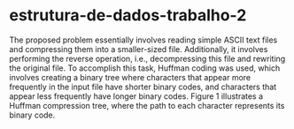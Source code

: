 # estrutura-de-dados-trabalho-2

The proposed problem essentially involves reading simple ASCII text files and compressing them into a smaller-sized file. Additionally, it involves performing the reverse operation, i.e., decompressing this file and rewriting the original file. To accomplish this task, Huffman coding was used, which involves creating a binary tree where characters that appear more frequently in the input file have shorter binary codes, and characters that appear less frequently have longer binary codes. Figure 1 illustrates a Huffman compression tree, where the path to each character represents its binary code.
